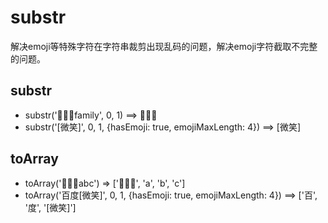 # substr

解决emoji等特殊字符在字符串裁剪出现乱码的问题，解决emoji字符截取不完整的问题。


## substr

- substr('👩‍👩‍👦family', 0, 1)  ==> 👩‍👩‍👦
- substr('[微笑]', 0, 1, {hasEmoji: true, emojiMaxLength: 4})  ==> [微笑]


## toArray
- toArray('👩‍👩‍👦abc') => ['👩‍👩‍👦', 'a', 'b', 'c'] 
- toArray('百度[微笑]', 0, 1, {hasEmoji: true, emojiMaxLength: 4})  ==> ['百', '度', '[微笑]']




